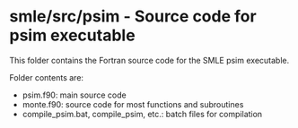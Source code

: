 # smle/src/psim - Source code for psim executable

This folder contains the Fortran source code for the SMLE psim executable.

Folder contents are:
 - psim.f90: main source code 
 - monte.f90: source code for most functions and subroutines
 - compile_psim.bat, compile_psim, etc.: batch files for compilation
 
 